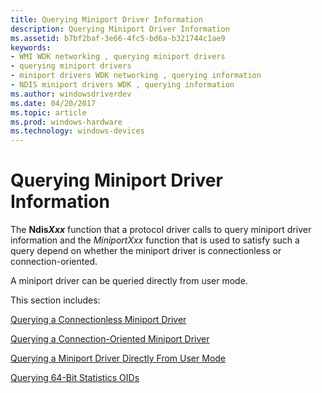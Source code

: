 ```yaml
---
title: Querying Miniport Driver Information
description: Querying Miniport Driver Information
ms.assetid: b7bf2baf-3e66-4fc5-bd6a-b321744c1ae9
keywords:
- WMI WDK networking , querying miniport drivers
- querying miniport drivers
- miniport drivers WDK networking , querying information
- NDIS miniport drivers WDK , querying information
ms.author: windowsdriverdev
ms.date: 04/20/2017
ms.topic: article
ms.prod: windows-hardware
ms.technology: windows-devices
---
```


# Querying Miniport Driver Information





The **Ndis*Xxx*** function that a protocol driver calls to query miniport driver information and the *MiniportXxx* function that is used to satisfy such a query depend on whether the miniport driver is connectionless or connection-oriented.

A miniport driver can be queried directly from user mode.

This section includes:

[Querying a Connectionless Miniport Driver](querying-a-connectionless-miniport-driver.md)

[Querying a Connection-Oriented Miniport Driver](querying-a-connection-oriented-miniport-driver.md)

[Querying a Miniport Driver Directly From User Mode](querying-a-miniport-driver-directly-from-user-mode.md)

[Querying 64-Bit Statistics OIDs](querying-64-bit-statistics-oids.md)

 

 





